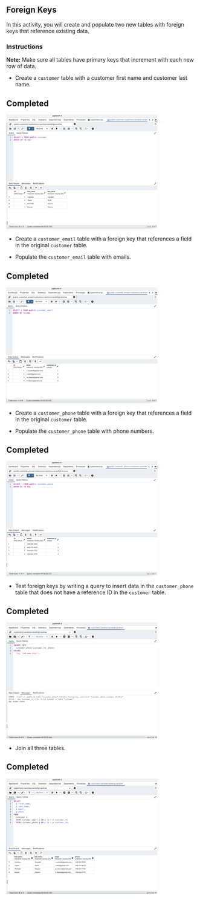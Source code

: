 ## Foreign Keys

In this activity, you will create and populate two new tables with foreign keys that reference existing data.

### Instructions

**Note:** Make sure all tables have primary keys that increment with each new row of data.

- Create a `customer` table with a customer first name and customer last name.

## Completed

<img src="images/customer.png" width="400" />

- Create a `customer_email` table with a foreign key that references a field in the original `customer` table.

- Populate the `customer_email` table with emails.

## Completed

<img src="images/email.png" width="400" />

- Create a `customer_phone` table with a foreign key that references a field in the original `customer` table.

- Populate the `customer_phone` table with phone numbers.

## Completed

<img src="images/phone.png" width="400" />

- Test foreign keys by writing a query to insert data in the `customer_phone` table that does not have a reference ID in the `customer` table.

## Completed

<img src="images/error.png" width="400" />

- Join all three tables.

## Completed

<img src="images/join.png" width="400" />
